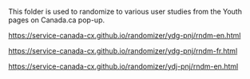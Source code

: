 
This folder is used to randomize to various user studies from the Youth pages on Canada.ca pop-up.

https://service-canada-cx.github.io/randomizer/ydg-pnj/rndm-en.html

https://service-canada-cx.github.io/randomizer/ydg-pnj/rndm-fr.html

https://service-canada-cx.github.io/randomizer/ydj-pnj/rndm-en.html
